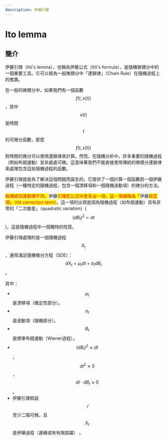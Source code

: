 ```yaml
---
description: 伊藤引理
---
```


# Ito lemma

## 簡介

伊藤引理（Itô's lemma），也稱為伊藤公式（Itô's formula），是隨機微積分中的一個重要工具。它可以視為一般微積分中「連鎖律」（Chain Rule）在隨機過程上的推廣。

在一般的微積分中，如果我們有一個函數$$f(t,x(t))$$，其中$$x(t)$$是時間$$t$$的可微分函數，那麼$$f(t,x(t))$$對時間的微分可以使用連鎖律來計算。然而，在隨機分析中，許多重要的隨機過程（例如布朗運動）並非處處可微。這意味著我們不能直接使用傳統的微積分連鎖律來處理包含這些隨機過程的函數。

伊藤引理就是為了解決這個問題而誕生的。它提供了一個計算一個函數對一個伊藤過程（一種特定的隨機過程，包含一個漂移項和一個隨機波動項）的微分的方法。

<mark style="color:red;">與傳統的連鎖律不同，</mark>伊藤<mark style="color:red;">引理在公式中會多出一項，這一項被稱為「</mark>伊藤<mark style="color:red;">校正項」（Itô correction term）</mark>。這一項的出現是因為隨機過程（如布朗運動）具有非零的「二次變差」（quadratic variation）($$(dB_t)^2=dt$$)，這是隨機過程中一個獨特的性質。

伊藤引理處理的是一個隨機過程$$X_t$$，通常滿足隨機微分方程（SDE）：$$dX_t = \mu_t dt + \sigma_t d B_t$$。

其中：

* $$\mu_t$$是漂移項（確定性部分）。
* $$\sigma_t$$是波動項（隨機部分）。
* $$B_t$$是標準布朗運動（Wiener過程）。
* $$(dB_t)^2 \approx dt$$，$$dt^2  \approx 0$$，$$dt \cdot dB_t \approx 0$$。
* 伊藤引理假設$$𝑓$$至少二階可微，且$$X_t$$是伊藤過程（連續或有有限跳躍） 。





